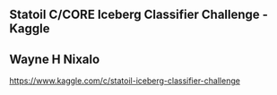 ## Statoil C/CORE Iceberg Classifier Challenge - Kaggle
Wayne H Nixalo
---
https://www.kaggle.com/c/statoil-iceberg-classifier-challenge
